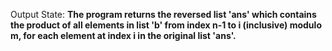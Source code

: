 Output State: **The program returns the reversed list 'ans' which contains the product of all elements in list 'b' from index n-1 to i (inclusive) modulo m, for each element at index i in the original list 'ans'.**